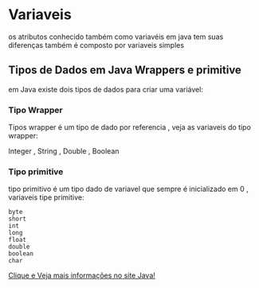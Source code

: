# Variaveis
os atributos conhecido também como variavéis em java tem suas diferenças também é composto por variaveis simples 

## Tipos de Dados em Java  Wrappers e primitive
em Java existe dois tipos de dados para criar uma variável:

### Tipo Wrapper 
Tipos wrapper é um tipo de dado por referencia , veja as variaveis do tipo wrapper:

Integer , String , Double , Boolean


### Tipo primitive 

tipo primitivo é um tipo dado de variavel que sempre é inicializado em 0 , variaveis tipe primitive:

~~~jar
byte 
short
int 
long 
float
double
boolean
char 
~~~

<a href="https://docs.oracle.com/javase/tutorial/java/nutsandbolts/datatypes.html"> Clique e Veja mais informações no site Java!</a>

